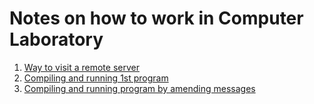 # Notes on how to work in Computer Laboratory

1. [Way to visit a remote server](Files/Connect_to_remote_server.md)
1. [Compiling and running 1st program](Files/Compiling_and_running_1st_program.md)
1. [Compiling and running program by amending messages](Files/Compiling_and_running_program_by_amending_messages.md)
